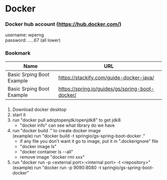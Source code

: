 # Docker

### Docker hub account (https://hub.docker.com/)
username: wperng   
password: .....67 (all lower)   

### Bookmark
Name | URL
--- | ---
Basic Srping Boot Example | https://stackify.com/guide-docker-java/
Basic Srping Boot Example | https://spring.io/guides/gs/spring-boot-docker/

### 
1. Download docker desktop 
2. start it
3. run "docker pull adoptopenjdk/openjdk8" to get jdk8
   - "docker info"  can see what library do we have
4. run "docker build ." to create docker image   
   (example) run "docker build -t springio/gs-spring-boot-docker ."   
   - if any file you don't want it go to image, put it in ".dockerignore" file  
   - "docker image ls"
   - "docker container ls --all"
   - remove image "docker rmi xxx"   
5. run "docker run -p \<external port\>:\<internal port\> -t \<repository\>"    
   (example) run "docker run -p 9090:8080 -t springio/gs-spring-boot-docker" 
   
